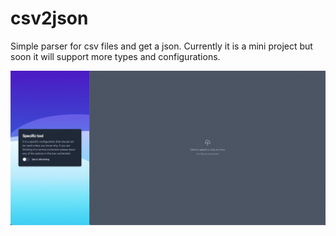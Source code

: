 # csv2json
Simple parser for csv files and get a json. Currently it is a mini project but soon it will support more types and configurations.

![web_view_screenshot](./resources/web_screenshot.jpeg)
